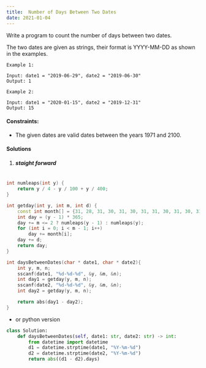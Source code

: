 ```yaml
---
title:  Number of Days Between Two Dates
date: 2021-01-04
---
```

Write a program to count the number of days between two dates.

The two dates are given as strings, their format is YYYY-MM-DD as shown in the examples.

 

```
Example 1:

Input: date1 = "2019-06-29", date2 = "2019-06-30"
Output: 1

Example 2:

Input: date1 = "2020-01-15", date2 = "2019-12-31"
Output: 15
```

 

#### Constraints:

-    The given dates are valid dates between the years 1971 and 2100.



#### Solutions


1. ##### staight forward

```cpp

int numleaps(int y) {
    return y / 4 - y / 100 + y / 400;
}

int getday(int y, int m, int d) {
    const int month[] = {31, 28, 31, 30, 31, 30, 31, 31, 30, 31, 30, 31};
    int day = (y - 1) * 365;
    day += m <= 2 ? numleaps(y - 1) : numleaps(y);
    for (int i = 0; i < m - 1; i++)
        day += month[i];
    day += d;
    return day;
}

int daysBetweenDates(char * date1, char * date2){
    int y, m, n;
    sscanf(date1, "%d-%d-%d", &y, &m, &n);
    int day1 = getday(y, m, n);
    sscanf(date2, "%d-%d-%d", &y, &m, &n);
    int day2 = getday(y, m, n);

    return abs(day1 - day2);
}


```

- or python version

```python
class Solution:
    def daysBetweenDates(self, date1: str, date2: str) -> int:
        from datetime import datetime
        d1 = datetime.strptime(date1, "%Y-%m-%d")
        d2 = datetime.strptime(date2, "%Y-%m-%d")
        return abs((d1 - d2).days)
```